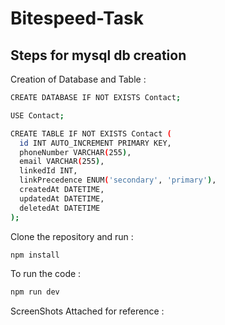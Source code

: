 # Bitespeed-Task

## Steps for mysql db creation

Creation of Database and Table :

```sh
CREATE DATABASE IF NOT EXISTS Contact;

USE Contact;

CREATE TABLE IF NOT EXISTS Contact (
  id INT AUTO_INCREMENT PRIMARY KEY,
  phoneNumber VARCHAR(255),
  email VARCHAR(255),
  linkedId INT,
  linkPrecedence ENUM('secondary', 'primary'),
  createdAt DATETIME,
  updatedAt DATETIME,
  deletedAt DATETIME
);

```
Clone the repository and run : 

```sh
npm install
```

To run the code :

```sh
npm run dev
```

ScreenShots Attached for reference : 

